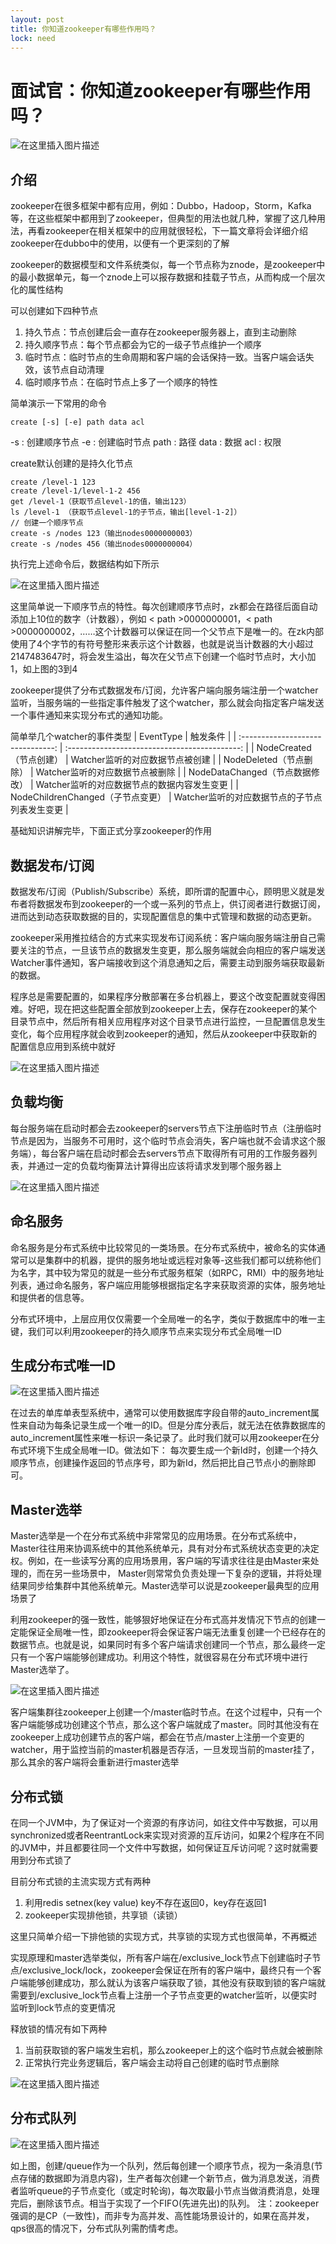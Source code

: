 ```yaml
---
layout: post
title: 你知道zookeeper有哪些作用吗？
lock: need
---
```


# 面试官：你知道zookeeper有哪些作用吗？

![在这里插入图片描述](https://img-blog.csdnimg.cn/2020090221151486.jpg?)

## 介绍
zookeeper在很多框架中都有应用，例如：Dubbo，Hadoop，Storm，Kafka等，在这些框架中都用到了zookeeper，但典型的用法也就几种，掌握了这几种用法，再看zookeeper在相关框架中的应用就很轻松，下一篇文章将会详细介绍zookeeper在dubbo中的使用，以便有一个更深刻的了解

zookeeper的数据模型和文件系统类似，每一个节点称为znode，是zookeeper中的最小数据单元，每一个znode上可以报存数据和挂载子节点，从而构成一个层次化的属性结构

可以创建如下四种节点

1. 持久节点：节点创建后会一直存在zookeeper服务器上，直到主动删除
2. 持久顺序节点：每个节点都会为它的一级子节点维护一个顺序
3. 临时节点：临时节点的生命周期和客户端的会话保持一致。当客户端会话失效，该节点自动清理
4. 临时顺序节点：在临时节点上多了一个顺序的特性

简单演示一下常用的命令

```shell
create [-s] [-e] path data acl
```
-s : 创建顺序节点
-e : 创建临时节点
path : 路径
data : 数据
acl : 权限

create默认创建的是持久化节点

```shell
create /level-1 123
create /level-1/level-1-2 456
get /level-1（获取节点level-1的值，输出123）
ls /level-1 （获取节点level-1的子节点，输出[level-1-2]）
// 创建一个顺序节点
create -s /nodes 123（输出nodes0000000003）
create -s /nodes 456（输出nodes0000000004）
```

执行完上述命令后，数据结构如下所示

![在这里插入图片描述](https://img-blog.csdnimg.cn/20181202003547737.png?)

这里简单说一下顺序节点的特性。每次创建顺序节点时，zk都会在路径后面自动添加上10位的数字（计数器），例如 < path >0000000001，< path >0000000002，……这个计数器可以保证在同一个父节点下是唯一的。在zk内部使用了4个字节的有符号整形来表示这个计数器，也就是说当计数器的大小超过2147483647时，将会发生溢出，每次在父节点下创建一个临时节点时，大小加1，如上图的3到4

zookeeper提供了分布式数据发布/订阅，允许客户端向服务端注册一个watcher监听，当服务端的一些指定事件触发了这个watcher，那么就会向指定客户端发送一个事件通知来实现分布式的通知功能。

简单举几个watcher的事件类型
|             EventType             |                   触发条件                    |
| :-------------------------------: | :-------------------------------------------: |
|      NodeCreated（节点创建）      |        Watcher监听的对应数据节点被创建        |
|      NodeDeleted（节点删除）      |        Watcher监听的对应数据节点被删除        |
|  NodeDataChanged（节点数据修改）  |  Watcher监听的对应数据节点的数据内容发生变更  |
| NodeChildrenChanged（子节点变更） | Watcher监听的对应数据节点的子节点列表发生变更 |

基础知识讲解完毕，下面正式分享zookeeper的作用

## 数据发布/订阅
数据发布/订阅（Publish/Subscribe）系统，即所谓的配置中心，顾明思义就是发布者将数据发布到zookeeper的一个或一系列的节点上，供订阅者进行数据订阅，进而达到动态获取数据的目的，实现配置信息的集中式管理和数据的动态更新。

zookeeper采用推拉结合的方式来实现发布订阅系统：客户端向服务端注册自己需要关注的节点，一旦该节点的数据发生变更，那么服务端就会向相应的客户端发送Watcher事件通知，客户端接收到这个消息通知之后，需要主动到服务端获取最新的数据。

程序总是需要配置的，如果程序分散部署在多台机器上，要这个改变配置就变得困难。好吧，现在把这些配置全部放到zookeeper上去，保存在zookeeper的某个目录节点中，然后所有相关应用程序对这个目录节点进行监控，一旦配置信息发生变化，每个应用程序就会收到zookeeper的通知，然后从zookeeper中获取新的配置信息应用到系统中就好

![在这里插入图片描述](https://img-blog.csdnimg.cn/20181201211449359.png?x-oss-process=image/watermark,type_ZmFuZ3poZW5naGVpdGk,shadow_10,text_aHR0cHM6Ly9ibG9nLmNzZG4ubmV0L3p6dGlfZXJsaWU=,size_16,color_FFFFFF,t_70)


## 负载均衡
每台服务端在启动时都会去zookeeper的servers节点下注册临时节点（注册临时节点是因为，当服务不可用时，这个临时节点会消失，客户端也就不会请求这个服务端），每台客户端在启动时都会去servers节点下取得所有可用的工作服务器列表，并通过一定的负载均衡算法计算得出应该将请求发到哪个服务器上

![在这里插入图片描述](https://img-blog.csdnimg.cn/20181202014858375.png)


## 命名服务

命名服务是分布式系统中比较常见的一类场景。在分布式系统中，被命名的实体通常可以是集群中的机器，提供的服务地址或远程对象等-这些我们都可以统称他们为名字，其中较为常见的就是一些分布式服务框架（如RPC，RMI）中的服务地址列表，通过命名服务，客户端应用能够根据指定名字来获取资源的实体，服务地址和提供者的信息等。

分布式环境中，上层应用仅仅需要一个全局唯一的名字，类似于数据库中的唯一主键，我们可以利用zookeeper的持久顺序节点来实现分布式全局唯一ID

## 生成分布式唯一ID

![在这里插入图片描述](https://img-blog.csdnimg.cn/20181202013609731.png)

在过去的单库单表型系统中，通常可以使用数据库字段自带的auto_increment属性来自动为每条记录生成一个唯一的ID。但是分库分表后，就无法在依靠数据库的auto_increment属性来唯一标识一条记录了。此时我们就可以用zookeeper在分布式环境下生成全局唯一ID。做法如下：
每次要生成一个新Id时，创建一个持久顺序节点，创建操作返回的节点序号，即为新Id，然后把比自己节点小的删除即可。
## Master选举
Master选举是一个在分布式系统中非常常见的应用场景。在分布式系统中，Master往往用来协调系统中的其他系统单元，具有对分布式系统状态变更的决定权。例如，在一些读写分离的应用场景用，客户端的写请求往往是由Master来处理的，而在另一些场景中， Master则常常负负责处理一下复杂的逻辑，并将处理结果同步给集群中其他系统单元。Master选举可以说是zookeeper最典型的应用场景了

利用zookeeper的强一致性，能够狠好地保证在分布式高并发情况下节点的创建一定能保证全局唯一性，即zookeeper将会保证客户端无法重复创建一个已经存在的数据节点。也就是说，如果同时有多个客户端请求创建同一个节点，那么最终一定只有一个客户端能够创建成功。利用这个特性，就很容易在分布式环境中进行Master选举了。

![在这里插入图片描述](https://img-blog.csdnimg.cn/20181202113520714.png?x-oss-process=image/watermark,type_ZmFuZ3poZW5naGVpdGk,shadow_10,text_aHR0cHM6Ly9ibG9nLmNzZG4ubmV0L3p6dGlfZXJsaWU=,size_16,color_FFFFFF,t_70)

客户端集群往zookeeper上创建一个/master临时节点。在这个过程中，只有一个客户端能够成功创建这个节点，那么这个客户端就成了master。同时其他没有在zookeeper上成功创建节点的客户端，都会在节点/master上注册一个变更的watcher，用于监控当前的master机器是否存活，一旦发现当前的master挂了，那么其余的客户端将会重新进行master选举

## 分布式锁
在同一个JVM中，为了保证对一个资源的有序访问，如往文件中写数据，可以用synchronized或者ReentrantLock来实现对资源的互斥访问，如果2个程序在不同的JVM中，并且都要往同一个文件中写数据，如何保证互斥访问呢？这时就需要用到分布式锁了

目前分布式锁的主流实现方式有两种

 1. 利用redis setnex(key value) key不存在返回0，key存在返回1
  2. zookeeper实现排他锁，共享锁（读锁）

这里只简单介绍一下排他锁的实现方式，共享锁的实现方式也很简单，不再概述

实现原理和master选举类似，所有客户端在/exclusive_lock节点下创建临时子节点/exclusive_lock/lock，zookeeper会保证在所有的客户端中，最终只有一个客户端能够创建成功，那么就认为该客户端获取了锁，其他没有获取到锁的客户端就需要到/exclusive_lock节点看上注册一个子节点变更的watcher监听，以便实时监听到lock节点的变更情况

释放锁的情况有如下两种

 1. 当前获取锁的客户端发生宕机，那么zookeeper上的这个临时节点就会被删除
 2. 正常执行完业务逻辑后，客户端会主动将自己创建的临时节点删除

![在这里插入图片描述](https://img-blog.csdnimg.cn/20181202120124220.png?x-oss-process=image/watermark,type_ZmFuZ3poZW5naGVpdGk,shadow_10,text_aHR0cHM6Ly9ibG9nLmNzZG4ubmV0L3p6dGlfZXJsaWU=,size_16,color_FFFFFF,t_70)

## 分布式队列
![在这里插入图片描述](https://img-blog.csdnimg.cn/20181202014138431.png)

如上图，创建/queue作为一个队列，然后每创建一个顺序节点，视为一条消息(节点存储的数据即为消息内容)，生产者每次创建一个新节点，做为消息发送，消费者监听queue的子节点变化（或定时轮询)，每次取最小节点当做消费消息，处理完后，删除该节点。相当于实现了一个FIFO(先进先出)的队列。
注：zookeeper强调的是CP（一致性)，而非专为高并发、高性能场景设计的，如果在高并发，qps很高的情况下，分布式队列需酌情考虑。